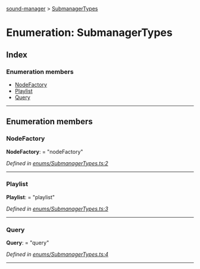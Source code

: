 [sound-manager](../README.md) > [SubmanagerTypes](../enums/submanagertypes.md)

# Enumeration: SubmanagerTypes

## Index

### Enumeration members

* [NodeFactory](submanagertypes.md#nodefactory)
* [Playlist](submanagertypes.md#playlist)
* [Query](submanagertypes.md#query)

---

## Enumeration members

<a id="nodefactory"></a>

###  NodeFactory

**NodeFactory**:  = "nodeFactory"

*Defined in [enums/SubmanagerTypes.ts:2](https://github.com/furkleindustries/sound-manager/blob/5232f22/src/enums/SubmanagerTypes.ts#L2)*

___
<a id="playlist"></a>

###  Playlist

**Playlist**:  = "playlist"

*Defined in [enums/SubmanagerTypes.ts:3](https://github.com/furkleindustries/sound-manager/blob/5232f22/src/enums/SubmanagerTypes.ts#L3)*

___
<a id="query"></a>

###  Query

**Query**:  = "query"

*Defined in [enums/SubmanagerTypes.ts:4](https://github.com/furkleindustries/sound-manager/blob/5232f22/src/enums/SubmanagerTypes.ts#L4)*

___

